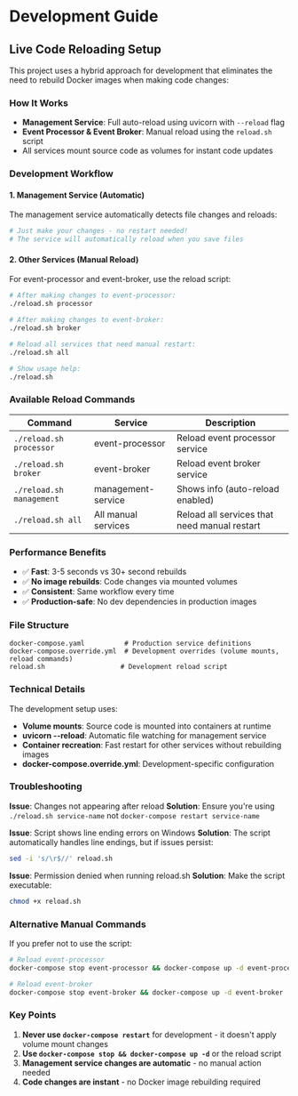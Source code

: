 # Development Guide

## Live Code Reloading Setup

This project uses a hybrid approach for development that eliminates the need to rebuild Docker images when making code changes:

### How It Works

- **Management Service**: Full auto-reload using uvicorn with `--reload` flag
- **Event Processor & Event Broker**: Manual reload using the `reload.sh` script
- All services mount source code as volumes for instant code updates

### Development Workflow

#### 1. Management Service (Automatic)
The management service automatically detects file changes and reloads:
```bash
# Just make your changes - no restart needed!
# The service will automatically reload when you save files
```

#### 2. Other Services (Manual Reload)
For event-processor and event-broker, use the reload script:

```bash
# After making changes to event-processor:
./reload.sh processor

# After making changes to event-broker:
./reload.sh broker

# Reload all services that need manual restart:
./reload.sh all

# Show usage help:
./reload.sh
```

### Available Reload Commands

| Command | Service | Description |
|---------|---------|-------------|
| `./reload.sh processor` | event-processor | Reload event processor service |
| `./reload.sh broker` | event-broker | Reload event broker service |
| `./reload.sh management` | management-service | Shows info (auto-reload enabled) |
| `./reload.sh all` | All manual services | Reload all services that need manual restart |

### Performance Benefits

- ✅ **Fast**: 3-5 seconds vs 30+ second rebuilds
- ✅ **No image rebuilds**: Code changes via mounted volumes
- ✅ **Consistent**: Same workflow every time
- ✅ **Production-safe**: No dev dependencies in production images

### File Structure

```
docker-compose.yaml          # Production service definitions
docker-compose.override.yml  # Development overrides (volume mounts, reload commands)
reload.sh                   # Development reload script
```

### Technical Details

The development setup uses:
- **Volume mounts**: Source code is mounted into containers at runtime
- **uvicorn --reload**: Automatic file watching for management service
- **Container recreation**: Fast restart for other services without rebuilding images
- **docker-compose.override.yml**: Development-specific configuration

### Troubleshooting

**Issue**: Changes not appearing after reload
**Solution**: Ensure you're using `./reload.sh service-name` not `docker-compose restart service-name`

**Issue**: Script shows line ending errors on Windows
**Solution**: The script automatically handles line endings, but if issues persist:
```bash
sed -i 's/\r$//' reload.sh
```

**Issue**: Permission denied when running reload.sh
**Solution**: Make the script executable:
```bash
chmod +x reload.sh
```

### Alternative Manual Commands

If you prefer not to use the script:
```bash
# Reload event-processor
docker-compose stop event-processor && docker-compose up -d event-processor

# Reload event-broker  
docker-compose stop event-broker && docker-compose up -d event-broker
```

### Key Points

1. **Never use `docker-compose restart`** for development - it doesn't apply volume mount changes
2. **Use `docker-compose stop && docker-compose up -d`** or the reload script
3. **Management service changes are automatic** - no manual action needed
4. **Code changes are instant** - no Docker image rebuilding required